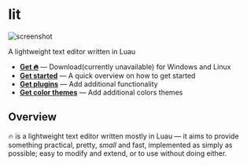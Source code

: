# lit
![screenshot](https://user-images.githubusercontent.com/3920290/81471642-6c165880-91ea-11ea-8cd1-fae7ae8f0bc4.png)

A lightweight text editor written in Luau

* **[Get :fire:]()** — Download(currently unavailable)
  for Windows and Linux
* **[Get started](doc/usage.md)** — A quick overview on how to get started
* **[Get plugins](https://github.com/rxi/lite-plugins)** — Add additional
  functionality
* **[Get color themes](https://github.com/rxi/lite-colors)** — Add additional colors
  themes

## Overview
:fire: is a lightweight text editor written mostly in Luau — it aims to provide
something practical, pretty, *small* and fast, implemented as simply as
possible; easy to modify and extend, or to use without doing either.
